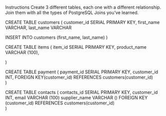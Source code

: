Instructions
Create 3 different tables, each one with a different relationship.
Join them with all the types of PostgreSQL Joins you’ve learned.


CREATE TABLE customers (
customer_id SERIAL PRIMARY KEY,
first_name VARCHAR,
last_name VARCHAR

INSERT INTO customers (first_name, last_name)
)

CREATE TABLE items (
item_id SERIAL PRIMARY KEY, 
product_name VARCHAR (100),

)

CREATE TABLE payment (
payment_id SERIAL PRIMARY KEY, 
customer_id INT,
FOREIGN KEY(customer_id) 
REFERENCES customers(customer_id)	
)
	
CREATE TABLE contacts (
contacts_id SERIAL PRIMARY KEY,
customer_id INT, 
email VARCHAR (100)
supplier_name VARCHAR ()
FOREIGN KEY (customer_id)
REFERENCES customers(customer_id)	
)